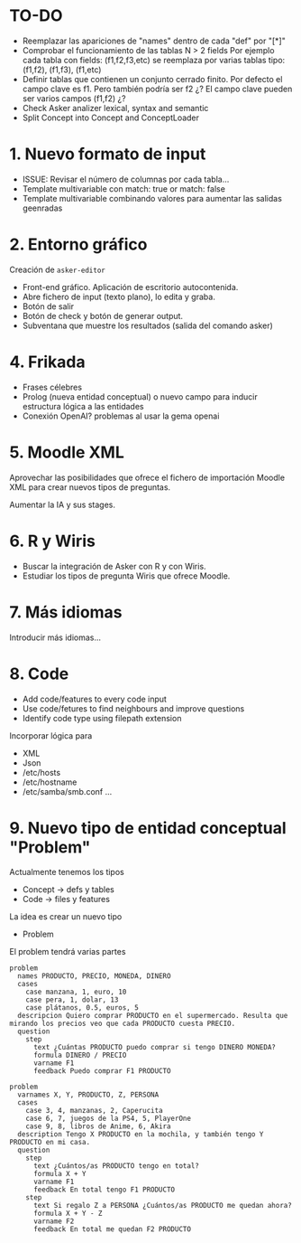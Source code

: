 
# TO-DO

* Reemplazar las apariciones de "names" dentro de cada "def" por "[\*]"
* Comprobar el funcionamiento de las tablas N > 2 fields
  Por ejemplo cada tabla con fields: (f1,f2,f3,etc) se reemplaza por
  varias tablas tipo: (f1,f2), (f1,f3), (f1,etc)
* Definir tablas que contienen un conjunto cerrado finito.
  Por defecto el campo clave es f1. Pero también podría ser f2 ¿?
  El campo clave pueden ser varios campos (f1,f2) ¿?
* Check Asker analizer lexical, syntax and semantic
* Split Concept into Concept and ConceptLoader

# 1. Nuevo formato de input

* ISSUE: Revisar el número de columnas por cada tabla...
* Template multivariable con match: true or match: false
* Template multivariable combinando valores para aumentar las salidas geenradas

# 2. Entorno gráfico

Creación de `asker-editor`
* Front-end gráfico. Aplicación de escritorio autocontenida.
* Abre fichero de input (texto plano), lo edita y graba.
* Botón de salir
* Botón de check y botón de generar output.
* Subventana que muestre los resultados (salida del comando asker)

# 4. Frikada

* Frases célebres
* Prolog (nueva entidad conceptual) o nuevo campo para inducir estructura lógica a las entidades
* Conexión OpenAI? problemas al usar la gema openai

# 5. Moodle XML

Aprovechar las posibilidades que ofrece el fichero de importación Moodle XML
para crear nuevos tipos de preguntas.

Aumentar la IA y sus stages.

# 6. R y Wiris

* Buscar la integración de Asker con R y con Wiris.
* Estudiar los tipos de pregunta Wiris que ofrece Moodle.

# 7. Más idiomas

Introducir más idiomas...

# 8. Code

* Add code/features to every code input
* Use code/fetures to find neighbours and improve questions
* Identify code type using filepath extension

Incorporar lógica para
* XML
* Json
* /etc/hosts
* /etc/hostname
* /etc/samba/smb.conf
...

# 9. Nuevo tipo de entidad conceptual "Problem"

Actualmente tenemos los tipos
* Concept -> defs y tables
* Code -> files y features

La idea es crear un nuevo tipo
* Problem

El problem tendrá varias partes

```
problem
  names PRODUCTO, PRECIO, MONEDA, DINERO
  cases
    case manzana, 1, euro, 10
    case pera, 1, dolar, 13
    case plátanos, 0.5, euros, 5
  descripcion Quiero comprar PRODUCTO en el supermercado. Resulta que mirando los precios veo que cada PRODUCTO cuesta PRECIO.
  question
    step
      text ¿Cuántas PRODUCTO puedo comprar si tengo DINERO MONEDA?
      formula DINERO / PRECIO
      varname F1
      feedback Puedo comprar F1 PRODUCTO
```

```      
problem
  varnames X, Y, PRODUCTO, Z, PERSONA
  cases
    case 3, 4, manzanas, 2, Caperucita
    case 6, 7, juegos de la PS4, 5, PlayerOne
    case 9, 8, libros de Anime, 6, Akira
  description Tengo X PRODUCTO en la mochila, y también tengo Y PRODUCTO en mi casa.
  question
    step
      text ¿Cuántos/as PRODUCTO tengo en total?
      formula X + Y
      varname F1
      feedback En total tengo F1 PRODUCTO
    step
      text Si regalo Z a PERSONA ¿Cuántos/as PRODUCTO me quedan ahora?
      formula X + Y - Z
      varname F2
      feedback En total me quedan F2 PRODUCTO
```

